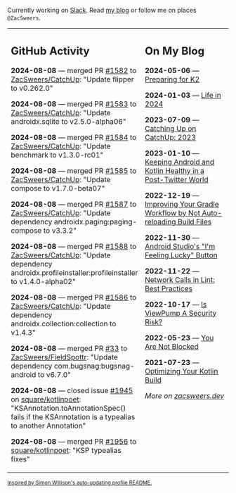 Currently working on [Slack](https://slack.com/). Read [my blog](https://zacsweers.dev/) or follow me on places `@ZacSweers`.

<table><tr><td valign="top" width="60%">

## GitHub Activity
<!-- githubActivity starts -->
**2024-08-08** — merged PR [#1582](https://github.com/ZacSweers/CatchUp/pull/1582) to [ZacSweers/CatchUp](https://github.com/ZacSweers/CatchUp): "Update flipper to v0.262.0"

**2024-08-08** — merged PR [#1583](https://github.com/ZacSweers/CatchUp/pull/1583) to [ZacSweers/CatchUp](https://github.com/ZacSweers/CatchUp): "Update androidx.sqlite to v2.5.0-alpha06"

**2024-08-08** — merged PR [#1584](https://github.com/ZacSweers/CatchUp/pull/1584) to [ZacSweers/CatchUp](https://github.com/ZacSweers/CatchUp): "Update benchmark to v1.3.0-rc01"

**2024-08-08** — merged PR [#1585](https://github.com/ZacSweers/CatchUp/pull/1585) to [ZacSweers/CatchUp](https://github.com/ZacSweers/CatchUp): "Update compose to v1.7.0-beta07"

**2024-08-08** — merged PR [#1587](https://github.com/ZacSweers/CatchUp/pull/1587) to [ZacSweers/CatchUp](https://github.com/ZacSweers/CatchUp): "Update dependency androidx.paging:paging-compose to v3.3.2"

**2024-08-08** — merged PR [#1588](https://github.com/ZacSweers/CatchUp/pull/1588) to [ZacSweers/CatchUp](https://github.com/ZacSweers/CatchUp): "Update dependency androidx.profileinstaller:profileinstaller to v1.4.0-alpha02"

**2024-08-08** — merged PR [#1586](https://github.com/ZacSweers/CatchUp/pull/1586) to [ZacSweers/CatchUp](https://github.com/ZacSweers/CatchUp): "Update dependency androidx.collection:collection to v1.4.3"

**2024-08-08** — merged PR [#33](https://github.com/ZacSweers/FieldSpottr/pull/33) to [ZacSweers/FieldSpottr](https://github.com/ZacSweers/FieldSpottr): "Update dependency com.bugsnag:bugsnag-android to v6.7.0"

**2024-08-08** — closed issue [#1945](https://github.com/square/kotlinpoet/issues/1945) on [square/kotlinpoet](https://github.com/square/kotlinpoet): "KSAnnotation.toAnnotationSpec() fails if the KSAnnotation is a typealias to another Annotation"

**2024-08-08** — merged PR [#1956](https://github.com/square/kotlinpoet/pull/1956) to [square/kotlinpoet](https://github.com/square/kotlinpoet): "KSP typealias fixes"
<!-- githubActivity ends -->
</td><td valign="top" width="40%">

## On My Blog
<!-- blog starts -->
**2024-05-06** — [Preparing for K2](https://www.zacsweers.dev/preparing-for-k2/)

**2024-01-03** — [Life in 2024](https://www.zacsweers.dev/life-in-2024/)

**2023-07-09** — [Catching Up on CatchUp: 2023](https://www.zacsweers.dev/catching-up-on-catchup-2023/)

**2023-01-10** — [Keeping Android and Kotlin Healthy in a Post-Twitter World](https://www.zacsweers.dev/keeping-android-healthy/)

**2022-12-19** — [Improving Your Gradle Workflow by Not Auto-reloading Build Files](https://www.zacsweers.dev/improving-your-workflow-by-not-auto-reloading-build-files/)

**2022-11-30** — [Android Studio's "I'm Feeling Lucky" Button](https://www.zacsweers.dev/android-studios-im-feeling-lucky-button/)

**2022-11-22** — [Network Calls in Lint: Best Practices](https://www.zacsweers.dev/network-calls-in-lint-best-practices/)

**2022-10-17** — [Is ViewPump A Security Risk?](https://www.zacsweers.dev/is-viewpump-a-security-risk/)

**2022-05-23** — [You Are Not Blocked](https://www.zacsweers.dev/you-are-not-blocked/)

**2021-07-23** — [Optimizing Your Kotlin Build](https://www.zacsweers.dev/optimizing-your-kotlin-build/)
<!-- blog ends -->
_More on [zacsweers.dev](https://zacsweers.dev/)_
</td></tr></table>

<sub><a href="https://simonwillison.net/2020/Jul/10/self-updating-profile-readme/">Inspired by Simon Willison's auto-updating profile README.</a></sub>